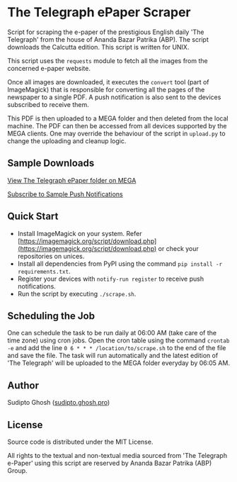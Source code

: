 # The Telegraph ePaper Scraper

Script for scraping the e-paper of the prestigious English daily 'The Telegraph' from the house of Ananda Bazar Patrika (ABP). The script downloads the Calcutta edition. This script is written for UNIX.

This script uses the `requests` module to fetch all the images from the concerned e-paper website.

Once all images are downloaded, it executes the `convert` tool (part of ImageMagick) that is responsible for converting all the pages of the newspaper to a single PDF.  A push notification is also sent to the devices subscribed to receive them.

This PDF is then uploaded to a MEGA folder and then deleted from the local machine. The PDF can then be accessed from all devices supported by the MEGA clients. One may override the behaviour of the script in `upload.py` to change the uploading and cleanup logic.

## Sample Downloads

[View The Telegraph ePaper folder on MEGA](https://mega.nz/folder/KJ1DzJAa#jATxs9OV_7HeCyfPQ0gW9A)

[Subscribe to Sample Push Notifications](https://notify.run/c/ovzNEOD6IXThQpjN)

## Quick Start

  - Install ImageMagick on your system. Refer [https://imagemagick.org/script/download.php](https://imagemagick.org/script/download.php) or check your repositories on unices.
  - Install all dependencies from PyPI using the command `pip install -r requirements.txt`.
  - Register your devices with `notify-run register` to receive push notifications.
  - Run the script by executing `./scrape.sh`.

## Scheduling the Job

One can schedule the task to be run daily at 06:00 AM (take care of the time zone) using cron jobs. Open the cron table using the command `crontab -e` and add the line `0 6 * * * /location/to/scrape.sh` to the end of the file and save the file. The task will run automatically and the latest edition of 'The Telegraph' will be uploaded to the MEGA folder everyday by 06:05 AM.

## Author

Sudipto Ghosh ([sudipto.ghosh.pro](https://sudipto.ghosh.pro))

## License

Source code is distributed under the MIT License.

All rights to the textual and non-textual media sourced from 'The Telegraph e-Paper' using this script are reserved by Ananda Bazar Patrika (ABP) Group.
